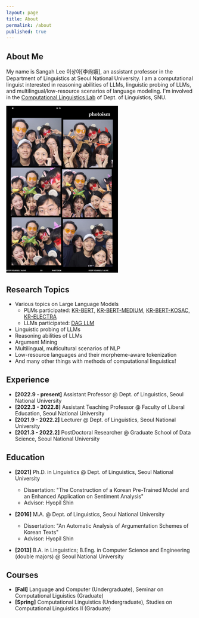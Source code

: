 ```yaml
---
layout: page
title: About
permalink: /about
published: true
---
```


<div class="page" markdown="1">

<!-- {% capture page_subtitle %}
<img
    class="me"
    alt="{{ author.name }}"
    src="uploads/profile.jpeg"
    srcset="uploads/profile.jpeg"
/>
{% endcapture %} -->

<!-- {% include page/title.html title=page.title subtitle=page_subtitle %} -->

## About Me

My name is Sangah Lee 이상아\[李尙娥\], an assistant professor in the Department of Linguistics at Seoul National University.
I am a computational linguist interested in reasoning abilities of LLMs, linguistic probing of LLMs, and multilingual/low-resource scenarios of language modeling.
I'm involved in the [Computational Linguistics Lab](http://knlp.snu.ac.kr/) of Dept. of Linguistics, SNU.

<!-- ![img](https://github.com/sanajlee/sanajlee.github.io/blob/master/IMG_1945.jpg?raw=true){ width=50% height=50% } -->
<div>
<img src="https://github.com/sanajlee/sanajlee.github.io/blob/master/IMG_1945.jpg?raw=true" width="300"/>
</div>


## Research Topics

* Various topics on Large Language Models
    * PLMs participated: [KR-BERT](https://github.com/snunlp/KR-BERT), [KR-BERT-MEDIUM](https://github.com/snunlp/KR-BERT-MEDIUM), [KR-BERT-KOSAC](https://github.com/snunlp/KR-BERT-KOSAC), [KR-ELECTRA](https://github.com/snunlp/KR-ELECTRA)
    * LLMs participated: [DAG LLM](https://dag.snu.ac.kr/)
* Linguistic probing of LLMs
* Reasoning abilities of LLMs
* Argument Mining
* Multilingual, multicultural scenarios of NLP
* Low-resource languages and their morpheme-aware tokenization
* And many other things with methods of computational linguistics!


## Experience

* **\[2022.9 - present\]** Assistant Professor @ Dept. of Linguistics, Seoul National University
* **\[2022.3 - 2022.8\]** Assistant Teaching Professor @ Faculty of Liberal Education, Seoul National University
* **\[2021.9 - 2022.2]** Lecturer @ Dept. of Linguistics, Seoul National University
* **\[2021.3 - 2022.2\]** PostDoctoral Researcher @ Graduate School of Data Science, Seoul National University


## Education

* **\[2021\]** Ph.D. in Linguistics @ Dept. of Linguistics, Seoul National University
  * Dissertation: "The Construction of a Korean Pre-Trained Model and an Enhanced Application on Sentiment Analysis"
  * Advisor: Hyopil Shin

* **\[2016\]** M.A. @ Dept. of Linguistics, Seoul National University
  * Dissertation: "An Automatic Analysis of Argumentation Schemes of Korean Texts"
  * Advisor: Hyopil Shin

* **\[2013\]** B.A. in Linguistics; B.Eng. in Computer Science and Engineering (double majors) @ Seoul National University


## Courses
* **\[Fall\]** Language and Computer (Undergraduate), Seminar on Computational Liguistics (Graduate)
* **\[Spring\]** Computational Linguistics (Undergraduate), Studies on Computational Linguistics II (Graduate)


</div>
